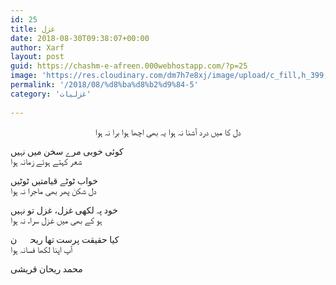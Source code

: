 ```yaml
---
id: 25
title: غزل
date: 2018-08-30T09:38:07+00:00
author: Xarf
layout: post
guid: https://chashm-e-afreen.000webhostapp.com/?p=25
image: 'https://res.cloudinary.com/dm7h7e8xj/image/upload/c_fill,h_399,w_760/v1501268554/sunrise_ttb9nk.jpg'
permalink: '/2018/08/%d8%ba%d8%b2%d9%84-5'
category: 'غزلیات'
 
---
```

<p style="text-align: center;">
<span style="font-family: Mehr;">دل کا میں درد آشنا نہ ہوا</span>  
<span style="font-family: Mehr;">یہ بھی اچھا ہوا برا نہ ہوا</span>

<span style="font-family: Mehr;">کوئی خوبی مرے سخن میں نہیں</span>  
<span style="font-family: Mehr;">شعر کہتے ہوئے زمانہ ہوا</span>

<span style="font-family: Mehr;">خواب ٹوٹے قیامتیں ٹوٹیں</span>  
<span style="font-family: Mehr;">دل شکن پھر بھی ماجرا نہ ہوا</span>

<span style="font-family: Mehr;">خود پہ لکھی غزل، غزل تو نہیں</span>  
<span style="font-family: Mehr;">ہو کے بھی میں غزل سرا، نہ ہوا</span>

<span style="font-family: Mehr;">کیا حقیقت پرست تھا ریحاؔن</span>  
<span style="font-family: Mehr;">آپ اپنا لکھا فسانہ ہوا</span>

<span style="font-family: Mehr;">محمد ریحان قریشی</span>
</p>